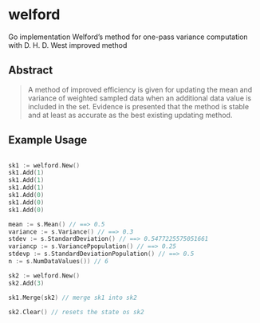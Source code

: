 # welford
Go implementation Welford’s method for one-pass variance computation with D. H. D. West improved method

## Abstract

> A method of improved efficiency is given for updating the mean and variance of weighted sampled data when an additional data value is included in the set. Evidence is presented 
> that the method is stable and at least as accurate as the best existing updating method.

## Example Usage

```go

sk1 := welford.New()
sk1.Add(1)
sk1.Add(1)
sk1.Add(1)
sk1.Add(0)
sk1.Add(0)
sk1.Add(0)

mean := s.Mean() // ==> 0.5
variance := s.Variance() // ==> 0.3
stdev := s.StandardDeviation() // ==> 0.5477225575051661
variancp := s.VariancePpopulation()	// ==> 0.25
stdevp := s.StandardDeviationPopulation() // ==> 0.5
n := s.NumDataValues()) // 6

sk2 := welford.New()
sk2.Add(3)

sk1.Merge(sk2) // merge sk1 into sk2

sk2.Clear() // resets the state os sk2
```